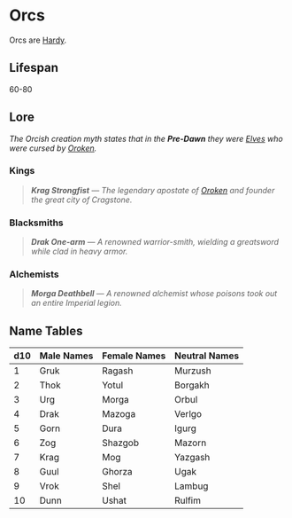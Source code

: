 # Orcs

Orcs are [Hardy](../Mechanical/Hardy.md).

## Lifespan

60-80

## Lore

*The Orcish creation myth states that in the **Pre-Dawn** they were [Elves](Elves.md) who were cursed by [Oroken](../../../Resources%20for%20GMs/Mithrinian%20Pantheons/Lords%20of%20Oblivion/Oroken.md).*

### Kings

> ***Krag Strongfist*** — *The legendary apostate of [Oroken](../../../Resources%20for%20GMs/Mithrinian%20Pantheons/Lords%20of%20Oblivion/Oroken.md) and founder the great city of Cragstone.*

### Blacksmiths

> ***Drak One-arm*** — *A renowned warrior-smith, wielding a greatsword while clad in heavy armor.*

### Alchemists

> ***Morga Deathbell*** — *A renowned alchemist whose poisons took out an entire Imperial legion.*

## Name Tables

| d10 | Male Names | Female Names | Neutral Names |
| --- | ---------- | ------------ | ------------- |
| 1   | Gruk       | Ragash       | Murzush       |
| 2   | Thok       | Yotul        | Borgakh       |
| 3   | Urg        | Morga        | Orbul         |
| 4   | Drak       | Mazoga       | Verlgo        |
| 5   | Gorn       | Dura         | Igurg         |
| 6   | Zog        | Shazgob      | Mazorn        |
| 7   | Krag       | Mog          | Yazgash       |
| 8   | Guul       | Ghorza       | Ugak          |
| 9   | Vrok       | Shel         | Lambug        |
| 10  | Dunn       | Ushat        | Rulfim        |
